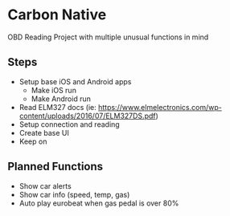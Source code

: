 # Carbon Native
OBD Reading Project with multiple unusual functions in mind

## Steps
- Setup base iOS and Android apps
  - Make iOS run
  - Make Android run
- Read ELM327 docs (ie: https://www.elmelectronics.com/wp-content/uploads/2016/07/ELM327DS.pdf)
- Setup connection and reading
- Create base UI
- Keep on

## Planned Functions
- Show car alerts
- Show car info (speed, temp, gas)
- Auto play eurobeat when gas pedal is over 80%
